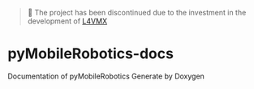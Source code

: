 > 🚧 The project has been discontinued due to the investment in the development of [L4VMX](https://github.com/L4VMX)
# pyMobileRobotics-docs
Documentation of pyMobileRobotics Generate by Doxygen
